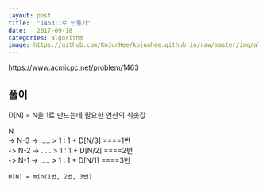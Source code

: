 ```yaml
---
layout: post
title:  "1463:1로 만들기"
date:   2017-09-18
categories: algorithm
image: https://github.com/KoJunHee/kojunhee.github.io/raw/master/img/algorithm.png
---
```



<https://www.acmicpc.net/problem/1463>

## 풀이
D[N] = N을 1로 만드는데 필요한 연산의 최솟값

N	
	-> N-3 -> ..... > 1	:  1 + D[N/3]	====1번 <br>
	-> N-2 -> ..... > 1	:  1 + D[N/2]	====2번 <br>
	-> N-1 -> ..... > 1		:  1 + D[N/1]	====3번 <br>


	D[N] = min(1번, 2번, 3번)

